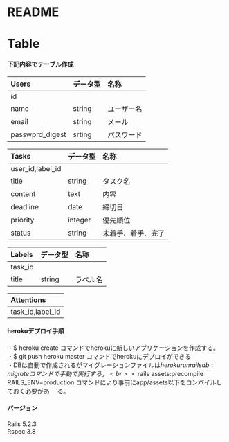 # README

# Table 
#### 下記内容でテーブル作成

|Users|データ型|名称|
|:--|:--|:--|
|id|||
|name|string|ユーザー名|
|email|string|メール|
|passwprd_digest|srting|パスワード|
 

|Tasks|データ型|名称|
|:--|:--|:--|
|user_id,label_id|||
|title|string|タスク名|
|content|text|内容|
|deadline|date|締切日|
|priority|integer|優先順位|
|status|string|未着手、着手、完了|


|Labels|データ型|名称|
|:--|:--|:--|
|task_id|||
|title|string|ラベル名|

|Attentions|
|:--|
|task_id,label_id|

#### herokuデプロイ手順
・$ heroku create コマンドでherokuに新しいアプリケーションを作成する。<br>
・$ git push heroku master コマンドでherokuにデプロイができる<br>
・DBは自動で作成されるがマイグレーションファイルは$heroku run rails db:migrateコマンドで手動で実行する。<br>
・$ rails assets:precompile RAILS_ENV=production コマンドにより事前にapp/assets以下をコンパイルしておく必要があ　  る。<br>

#### バージョン
Rails 5.2.3<br>
Rspec 3.8


